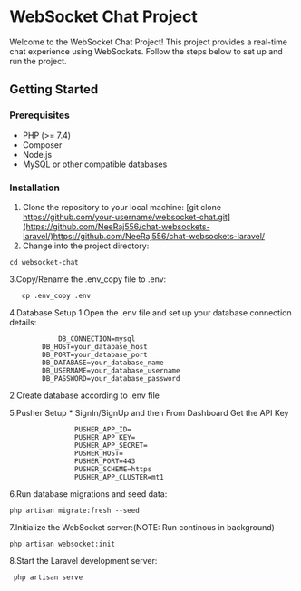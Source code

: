 # WebSocket Chat Project

Welcome to the WebSocket Chat Project! This project provides a real-time chat experience using WebSockets. Follow the steps below to set up and run the project.

## Getting Started

### Prerequisites

- PHP (>= 7.4)
- Composer
- Node.js
- MySQL or other compatible databases

### Installation

1. Clone the repository to your local machine:
   [git clone https://github.com/your-username/websocket-chat.git](https://github.com/NeeRaj556/chat-websockets-laravel/)https://github.com/NeeRaj556/chat-websockets-laravel/
  2. Change into the project directory:


    cd websocket-chat


  3.Copy/Rename the .env_copy file to .env:
      
       cp .env_copy .env
       
  4.Database Setup
    1 Open the .env file and set up your database connection details:
              
                DB_CONNECTION=mysql
            DB_HOST=your_database_host
            DB_PORT=your_database_port
            DB_DATABASE=your_database_name
            DB_USERNAME=your_database_username
            DB_PASSWORD=your_database_password
    
 2 Create database according to .env file
 
   5.Pusher Setup 
        * SignIn/SignUp and then From Dashboard Get the API Key
                 
                    PUSHER_APP_ID=
                    PUSHER_APP_KEY=
                    PUSHER_APP_SECRET=
                    PUSHER_HOST=
                    PUSHER_PORT=443
                    PUSHER_SCHEME=https
                    PUSHER_APP_CLUSTER=mt1

   6.Run database migrations and seed data:
   
    php artisan migrate:fresh --seed
    
   7.Initialize the WebSocket server:(NOTE: Run continous in background)
   
    php artisan websocket:init

   8.Start the Laravel development server:

     php artisan serve

